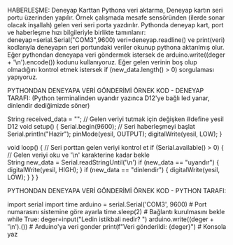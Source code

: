 HABERLEŞME:
  Deneyap Karttan Pythona veri aktarma, Deneyap kartın seri portu üzerinden yapılır. 
  Örnek çalışmada mesafe sensöründen (ilerde sonar olacak inşallah) gelen veri seri porta yazdırılır. 
  Pythonda deneyap kart, port ve haberleşme hızı bilgileriyle birlikte tamınlanır: deneyap=serial.Serial("COM3",9600) 
  veri=deneyap.readline() ve print(veri) kodlarıyla deneyapın seri portundaki veriler okunup pythona aktarılmış olur.
  Eğer pythondan deneyapa veri göndermek istersek de arduino.write((deger + '\n').encode()) kodunu kullanıyoruz.
  Eğer gelen verinin boş olup olmadığını kontrol etmek istersek if (new_data.length() > 0) sorgulaması yapıyoruz.

PYTHONDAN DENEYAPA VERİ GÖNDERİMİ ÖRNEK KOD - DENEYAP TARAFI:
(Python terminalinden uyandır yazınca D12'ye bağlı led yanar, dinlendir dediğimizde söner)

String received_data = "";  // Gelen veriyi tutmak için değişken
#define yesil D12
void setup() {
  Serial.begin(9600);  // Seri haberleşmeyi başlat
  Serial.println("Hazir");
  pinMode(yesil,  OUTPUT);
  digitalWrite(yesil,  LOW);
}

void loop() {
  // Seri porttan gelen veriyi kontrol et
  if (Serial.available() > 0) {
    // Gelen veriyi oku ve '\n' karakterine kadar bekle    
    String new_data = Serial.readStringUntil('\n')
    if (new_data == "uyandır") {
      digitalWrite(yesil,  HIGH);
    }
    if (new_data == "dinlendir") {
      digitalWrite(yesil,  LOW);
    }
  }
}


PYTHONDAN DENEYAPA VERİ GÖNDERİMİ ÖRNEK KOD - PYTHON TARAFI:

import serial
import time
arduino = serial.Serial('COM3', 9600)  # Port numarasını sistemine göre ayarla
time.sleep(2)  # Bağlantı kurulmasını bekle
while True:
    deger=input("Ledin istikbali nedir? ")
    arduino.write((deger + '\n').())  # Arduino'ya veri gonder
    print(f"Veri gönderildi: {deger}")  # Konsola yaz
